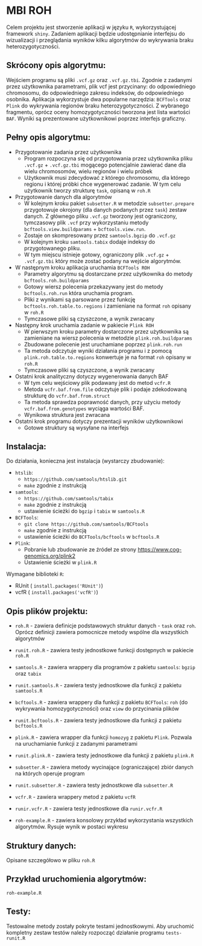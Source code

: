 MBI ROH
=======

Celem projektu jest stworzenie aplikacji w języku `R`, wykorzystującej framework `shiny`. Zadaniem aplikacji będzie udostępnianie interfejsu do wizualizacji i przeglądania wyników kilku algorytmów do wykrywania braku heterozygotyczności.

Skrócony opis algorytmu:
------------------------

Wejściem programu są pliki `.vcf.gz` oraz `.vcf.gz.tbi`.
Zgodnie z zadanymi przez użytkownika parametrami, plik vcf jest przycinany: do odpowiedniego chromosomu, do odpowiedniego zakresu indeksów, do odpowiedniego osobnika.
Aplikacja wykorzystuje dwa popularne narzędzia: `BCFTools` oraz `Plink` do wykrywania regionów braku heterozygotyczności.
Z wybranego fragmentu, oprócz oceny homozygotyczności tworzona jest lista wartości `BAF`.
Wyniki są prezentowane użytkownikowi poprzez interfejs graficzny.

Pełny opis algorytmu:
---------------------

- Przygotowanie zadania przez użytkownika
  - Program rozpoczyna się od przygotowania przez użytkownika pliku `.vcf.gz` + `.vcf.gz.tbi` mogącego potencjalnie zawierać dane dla wielu chromosomów, wielu regionów i wielu próbek
  - Użytkownik musi zdecydować z którego chromosomu, dla którego regionu i której próbki chce wygenerować zadanie. W tym celu użytkownik tworzy strukturę `task`, opisaną w `roh.R`
- Przygotowanie danych dla algorytmów
  - W kolejnym kroku pakiet `subsetter.R` w metodzie `subsetter.prepare` przygotowuje okrojony (dla danych podanych przez `task`) zestaw danych. Z głównego pliku `.vcf.gz` tworzony jest ograniczony, tymczasowy plik `.vcf` przy wykorzystaniu metody `bcftools.view.buildparams` + `bcftools.view.run`.
  - Zostaje on skompresowany przez `samtools.bgzip` do `.vcf.gz`
  - W kolejnym kroku `samtools.tabix` dodaje indeksy do przygotowanego pliku.
  - W tym miejscu istnieje gotowy, ograniczony plik `.vcf.gz` + `.vcf.gz.tbi` który może zostać podany na wejście algorytmów.
- W następnym kroku aplikacja uruchamia `BCFTools ROH`
  - Parametry algorytmu są dostarczane przez użytkownika do metody `bcftools.roh.buildparams`
  - Gotowy wiersz polecenia przekazywany jest do metody `bcftools.roh.run` która uruchamia program.
  - Pliki z wynikami są parsowane przez funkcję `bcftools.roh.table.to.regions` i zamieniane na format `roh` opisany w `roh.R`
  - Tymczasowe pliki są czyszczone, a wynik zwracany
- Następny krok uruchamia zadanie w pakiecie `Plink ROH`
  - W pierwszym kroku parametry dostarczone przez użytkownika są zamieniane na wiersz polecenia w metodzie `plink.roh.buildparams`
  - Zbudowane polecenie jest uruchamiane poprzez `plink.roh.run`
  - Ta metoda odczytuje wyniki działania programu i z pomocą `plink.roh.table.to.regions` konwertuje je na format `roh` opisany w `roh.R`
  - Tymczasowe pliki są czyszczone, a wynik zwracany
- Ostatni krok analityczny dotyczy wygenerowania danych BAF
  - W tym celu wejściowy plik podawany jest do metod `vcfr.R`
  - Metoda `vcfr.baf.from.file` odczytuje plik i podaje zdekodowaną strukturę do `vcfr.baf.from.struct`
  - Ta metoda sprawdza poprawność danych, przy użyciu metody `vcfr.baf.from.genotypes` wyciąga wartości BAF.
  - Wynikowa struktura jest zwracana
- Ostatni krok programu dotyczy prezentacji wyników użytkownikowi
  - Gotowe struktury są wysyłane na interfejs


Instalacja:
----------
Do działania, konieczna jest instalacja (wystarczy zbudowanie):

- `htslib`:
  - `https://github.com/samtools/htslib.git`
  - `make` zgodnie z instrukcją
- `samtools`:
  - `https://github.com/samtools/tabix`
  - `make` zgodnie z instrukcją
  - ustawienie ścieżki do `bgzip` i `tabix` w `samtools.R`
- `BCFTools`:
  - `git clone https://github.com/samtools/BCFtools`
  - `make` zgodnie z instrukcją
  - ustawienie ścieżki do `BCFTools/bcftools` w `bcftools.R`
- `Plink`:
  - Pobranie lub zbudowanie ze źródeł ze strony https://www.cog-genomics.org/plink2
  - Ustawienie ścieżki w `plink.R`

Wymagane biblioteki `R`:

 - RUnit ( `install.packages('RUnit')`)
 - vcfR ( `install.packages('vcfR')`)


Opis plików projektu:
---------------------
- `roh.R` - zawiera definicje podstawowych struktur danych - `task` oraz `roh`. Oprócz definicji zawiera pomocnicze metody wspólne dla wszystkich algorytmów
- `runit.roh.R` - zawiera testy jednostkowe funkcji dostępnych w pakiecie `roh.R`

- `samtools.R` - zawiera wrappery dla programów z pakietu `samtools`: `bgzip` oraz `tabix`
- `runit.samtools.R` - zawiera testy jednostkowe dla funkcji z pakietu `samtools.R`

- `bcftools.R` - zawiera wrappery dla funkcji z pakietu `BCFTools`: `roh` (do wykrywania homozygotyczności) oraz `view` do przycinania plików
- `runit.bcftools.R` - zawiera testy jednostkowe dla funkcji z pakietu `bcftools.R`

- `plink.R` - zawiera wrapper dla funkcji `homozyg` z pakietu `Plink`. Pozwala na uruchamianie funkcji z zadanymi parametrami
- `runit.plink.R` - zawiera testy jednostkowe dla funkcji z pakietu `plink.R`

- `subsetter.R` - zawiera metody wycinające (ograniczające) zbiór danych na których operuje program
- `runit.subsetter.R` - zawiera testy jednostkowe dla `subsetter.R`

- `vcfr.R` - zawiera wrappery metod z pakietu `vcfR`
- `runir.vcfr.R` - zawiera testy jednostkowe dla `runir.vcfr.R`

- `roh-example.R` - zawiera konsolowy przykład wykorzystania wszystkich algorytmów. Rysuje wynik w postaci wykresu


Struktury danych:
-----------------
Opisane szczegółowo w pliku `roh.R`

Przykład uruchomienia algorytmów:
---------------------------------
`roh-example.R`

Testy:
------
Testowalne metody zostały pokryte testami jednostkowymi. Aby uruchomić kompletny zestaw testów należy rozpocząć działanie programu `tests-runit.R`